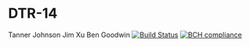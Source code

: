 # DTR-14
Tanner Johnson
Jim Xu
Ben Goodwin
[![Build Status](https://travis-ci.com/csu2017sp314/DTR-14.svg?token=g3Pjq4ycUmY7syvEBKZz&branch=master)](https://travis-ci.com/csu2017sp314/DTR-14)
[![BCH compliance](https://bettercodehub.com/edge/badge/csu2017sp314/DTR-14)](https://bettercodehub.com/)
